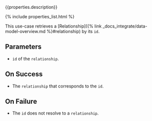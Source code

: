 {{properties.description}}

{% include properties_list.html %}

This use-case retrieves a [Relationship]({% link _docs_integrate/data-model-overview.md %}#relationship)
by its `id`.

## Parameters

- `id` of the `relationship`.

## On Success

- The `relationship` that corresponds to the `id`.

## On Failure

- The `id` does not resolve to a `relationship`.
